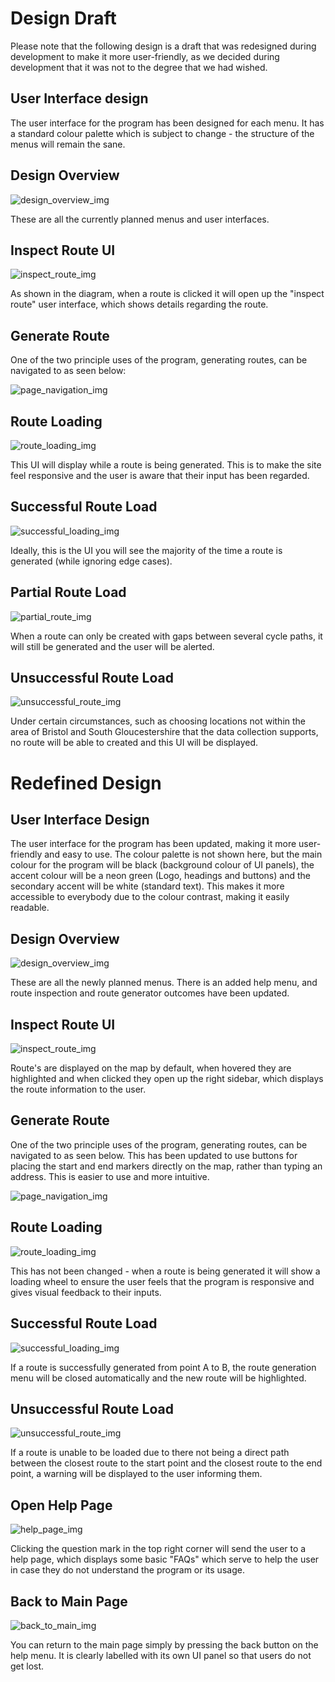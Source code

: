 # Design Draft

Please note that the following design is a draft that was redesigned during development to make it more user-friendly, as we decided during development that it was not to the degree that we had wished.

## User Interface design
The user interface for the program has been designed for each menu. It has a standard colour palette which is subject to change - the structure of the menus will remain the sane.

## Design Overview

![design_overview_img](images/design-wireframes-old/WFDesignOverview.png)

These are all the currently planned menus and user interfaces.

## Inspect Route UI

![inspect_route_img](images/design-wireframes-old/WFInspectRoute.png)

As shown in the diagram, when a route is clicked it will open up the "inspect route" user interface, which shows details regarding the route.

## Generate Route

One of the two principle uses of the program, generating routes, can be navigated to as seen below:

![page_navigation_img](images/design-wireframes-old/WFPageNavigation.png)

## Route Loading

![route_loading_img](images/design-wireframes-old/WFRouteLoading.png)

This UI will display while a route is being generated. This is to make the site feel responsive and the user is aware that their input has been regarded.

## Successful Route Load

![successful_loading_img](images/design-wireframes-old/WFSuccessfulLoading.png)

Ideally, this is the UI you will see the majority of the time a route is generated (while ignoring edge cases).

## Partial Route Load

![partial_route_img](images/design-wireframes-old/WFPartialLoading.png)

When a route can only be created with gaps between several cycle paths, it will still be generated and the user will be alerted.

## Unsuccessful Route Load

![unsuccessful_route_img](images/design-wireframes-old/WFUnsuccessfulLoading.png)

Under certain circumstances, such as choosing locations not within the area of Bristol and South Gloucestershire that the data collection supports, no route will be able to created and this UI will be displayed.

# Redefined Design

## User Interface Design
The user interface for the program has been updated, making it more user-friendly and easy to use. The colour palette is not shown here, but the main colour for the program will be black (background colour of UI panels), the accent colour will be a neon green (Logo, headings and buttons) and the secondary accent will be white (standard text). This makes it more accessible to everybody due to the colour contrast, making it easily readable.

## Design Overview

![design_overview_img](images/design-wireframes/WFDesignOverview.png)

These are all the newly planned menus. There is an added help menu, and route inspection and route generator outcomes have been updated.

## Inspect Route UI

![inspect_route_img](images/design-wireframes/WFInspectRoute.png)

Route's are displayed on the map by default, when hovered they are highlighted and when clicked they open up the right sidebar, which displays the route information to the user.

## Generate Route

One of the two principle uses of the program, generating routes, can be navigated to as seen below. This has been updated to use buttons for placing the start and end markers directly on the map, rather than typing an address. This is easier to use and more intuitive.

![page_navigation_img](images/design-wireframes/WFPageNavigation.png)

## Route Loading

![route_loading_img](images/design-wireframes/WFRouteLoading.png)

This has not been changed - when a route is being generated it will show a loading wheel to ensure the user feels that the program is responsive and gives visual feedback to their inputs.

## Successful Route Load

![successful_loading_img](images/design-wireframes/WFSuccessfulLoading.png)

If a route is successfully generated from point A to B, the route generation menu will be closed automatically and the new route will be highlighted.

## Unsuccessful Route Load

![unsuccessful_route_img](images/design-wireframes/WFUnsuccessfulLoading.png)

If a route is unable to be loaded due to there not being a direct path between the closest route to the start point and the closest route to the end point, a warning will be displayed to the user informing them.

## Open Help Page

![help_page_img](images/design-wireframes/WFOpenHelpPage.png)

Clicking the question mark in the top right corner will send the user to a help page, which displays some basic "FAQs" which serve to help the user in case they do not understand the program or its usage.

## Back to Main Page

![back_to_main_img](images/design-wireframes/WFBackToMain.png)

You can return to the main page simply by pressing the back button on the help menu. It is clearly labelled with its own UI panel so that users do not get lost.
